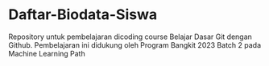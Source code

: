 # Daftar-Biodata-Siswa
Repository untuk pembelajaran dicoding course Belajar Dasar Git dengan Github. Pembelajaran ini didukung oleh Program Bangkit 2023 Batch 2 pada Machine Learning Path

